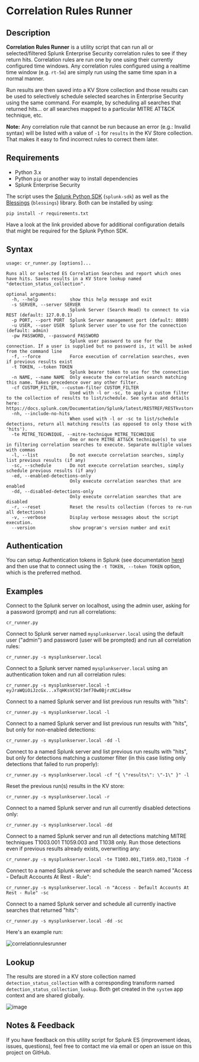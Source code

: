 # Correlation Rules Runner

## Description

**Correlation Rules Runner** is a utility script that can run all or selected/filtered Splunk Enterprise Security correlation rules to see if they return hits.  Correlation rules are run one by one using their currently configured time windows. Any correlation rules configured using a realtime time window (e.g. `rt-5m`) are simply run using the same time span in a normal manner.

Run results are then saved into a KV Store collection and those results can be used to selectively schedule selected searches in Enterprise Security using the same command.  For example, by scheduling all searches that returned hits... or all searches mapped to a particular MITRE ATT&CK technique, etc.

**Note:** Any correlation rule that cannot be run because an error (e.g.: Invalid syntax) will be listed with a value of `-1` for `results` in the KV Store collection. That makes it easy to find incorrect rules to correct them later.

## Requirements

- Python 3.x
- Python `pip` or another way to install dependencies
- Splunk Enterprise Security

The script uses the [Splunk Python SDK](https://dev.splunk.com/enterprise/docs/devtools/python/sdk-python/gettingstartedpython/installsdkpython/) (`splunk-sdk`) as well as the [Blessings](https://github.com/erikrose/blessings) (`blessings`) library.
Both can be installed by using: 
```commandline
pip install -r requirements.txt
```

Have a look at the link provided above for additional configuration details that might be required for the Splunk Python SDK.

## Syntax

```commandline
usage: cr_runner.py [options]...

Runs all or selected ES Correlation Searches and report which ones have hits. Saves results in a KV Store lookup named "detection_status_collection".

optional arguments:
  -h, --help            show this help message and exit
  -s SERVER, --server SERVER
                        Splunk Server (Search Head) to connect to via REST (default: 127.0.0.1)
  -p PORT, --port PORT  Splunk Server management port (default: 8089)
  -u USER, --user USER  Splunk Server user to use for the connection (default: admin)
  -pw PASSWORD, --password PASSWORD
                        Splunk user password to use for the connection. If a user is supplied but no password is, it will be asked from the command line
  -f, --force           Force execution of correlation searches, even if previous results exist
  -t TOKEN, --token TOKEN
                        Splunk bearer token to use for the connection
  -n NAME, --name NAME  Only execute the correlation search matching this name. Takes precedence over any other filter.
  -cf CUSTOM_FILTER, --custom-filter CUSTOM_FILTER
                        Used with -l or -sc, to apply a custom filter to the collection of results to list/schedule. See syntax and details here: https://docs.splunk.com/Documentation/Splunk/latest/RESTREF/RESTkvstore#Queries.
  -nh, --include-no-hits
                        When used with -l or -sc to list/schedule detections, return all matching results (as opposed to only those with 'hits').
  -te MITRE_TECHNIQUE, --mitre-technique MITRE_TECHNIQUE
                        One or more MITRE ATT&CK technique(s) to use in filtering correlation searches to execute. Separate multiple values with commas
  -l, --list            Do not execute correlation searches, simply list previous results (if any)
  -sc, --schedule       Do not execute correlation searches, simply schedule previous results (if any)
  -ed, --enabled-detections-only
                        Only execute correlation searches that are enabled
  -dd, --disabled-detections-only
                        Only execute correlation searches that are disabled
  -r, --reset           Reset the results collection (forces to re-run all detections)
  -v, --verbose         Display verbose messages about the script execution.
  --version             show program's version number and exit
```

## Authentication

You can setup Authentication tokens in Splunk (see documentation [here](https://docs.splunk.com/Documentation/Splunk/latest/Security/Setupauthenticationwithtokens)) and then use that to connect using the `-t TOKEN, --token TOKEN` option, which is the preferred method.

## Examples

Connect to the Splunk server on localhost, using the admin user, asking for a password (prompt) and run all correlations:

`cr_runner.py`

Connect to Splunk server named `mysplunkserver.local` using the default user ("admin") and password (user will be prompted) and run all correlation rules:

`cr_runner.py -s mysplunkserver.local`

Connect to a Splunk server named `mysplunkserver.local` using an authentication token and run all correlation rules:

`cr_runner.py -s mysplunkserver.local -t eyJraWQiOiJzcGx...xTqHKsVC9Ir3mf70w0BjrzKCi49sw`

Connect to a named Splunk server and list previous run results with "hits":

`cr_runner.py -s mysplunkserver.local -l`

Connect to a named Splunk server and list previous run results with "hits", but only for non-enabled detections:

`cr_runner.py -s mysplunkserver.local -dd -l`

Connect to a named Splunk server and list previous run results with "hits", but only for detections matching a customer filter (in this case listing only detections that failed to run properly):

`cr_runner.py -s mysplunkserver.local -cf "{ \"results\": \"-1\" }" -l`

Reset the previous run(s) results in the KV store:

`cr_runner.py -s mysplunkserver.local -r`

Connect to a named Splunk server and run all currently disabled detections only:

`cr_runner.py -s mysplunkserver.local -dd`

Connect to a named Splunk server and run all detections matching MITRE techniques T1003.001 T1059.003 and T1038 only.  Run those detections even if previous results already exists, overwriting any:

`cr_runner.py -s mysplunkserver.local -te T1003.001,T1059.003,T1038 -f`

Connect to a named Splunk server and schedule the search named "Access - Default Accounts At Rest - Rule":

`cr_runner.py -s mysplunkserver.local -n "Access - Default Accounts At Rest - Rule" -sc`

Connect to a named Splunk server and schedule all currently inactive searches that returned "hits":

`cr_runner.py -s mysplunkserver.local -dd -sc`

Here's an example run:

![correlationrulesrunner](https://user-images.githubusercontent.com/58239192/232607480-7d54ee39-021f-4995-9df3-a1768e420da4.gif)

## Lookup

The results are stored in a KV store collection named `detection_status_collection` with a corresponding transform named `detection_status_collection_lookup`. 
Both get created in the `system` app context and are shared globally.

![image](https://user-images.githubusercontent.com/58239192/232083793-38503177-5e2d-4148-ad93-de568939e6d9.png)

## Notes & Feedback

If you have feedback on this utility script for Splunk ES (improvement ideas, issues, questions), feel free to contact me via email or open an issue on this project on GitHub.
